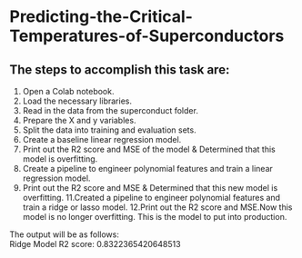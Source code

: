 # Predicting-the-Critical-Temperatures-of-Superconductors

## The steps to accomplish this task are:

1.	Open a Colab notebook.
2.	Load the necessary libraries.
3.	Read in the data from the superconduct folder.
4.	Prepare the X and y variables.
5.	Split the data into training and evaluation sets.
6.	Create a baseline linear regression model.
7.	Print out the R2 score and MSE of the model & Determined that this model is overfitting.
8.	Create a pipeline to engineer polynomial features and train a linear regression model.
9.	Print out the R2 score and MSE & Determined that this new model is overfitting.
11.Created a pipeline to engineer polynomial features and train a ridge or lasso model.
12.Print out the R2 score and MSE.Now this model is no longer overfitting. This is the model to put into production.  

   The output will be as follows:  
   Ridge Model R2 score: 0.8322365420648513

